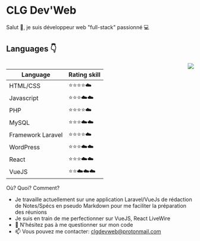 # CLG Dev'Web

Salut 👋, je suis développeur web "full-stack" passionné :computer:

## Languages :point_down:

<img src="https://img.icons8.com/cotton/2x/laptop-coding.png" align="right">

| Language | Rating skill |
| ------ | ------ |
| HTML/CSS | :star::star::star::star::cloud: |
| Javascript | :star::star::star::cloud::cloud: |
| PHP | :star::star::star::star::cloud: |
| MySQL | :star::star::star::cloud::cloud: |
| Framework Laravel | :star::star::star::star::cloud: |
| WordPress | :star::star::star::cloud::cloud: |
| React | :star::star::star::cloud::cloud: |
| VueJS | :star::star::cloud::cloud::cloud: |

Où? Quoi? Comment?

-  Je travaille actuellement sur une application Laravel/VueJs de rédaction de Notes/Spécs en pseudo Markdown pour me faciliter la préparation des réunions
-  Je suis en train de me perfectionner sur VueJS, React LiveWire
- 💬 N'hésitez pas à me questionner sur mon code
- 📫 Vous pouvez me contacter: clgdevweb@protonmail.com

